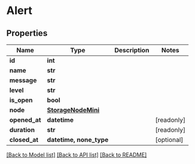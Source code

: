 # Alert


## Properties

Name | Type | Description | Notes
------------ | ------------- | ------------- | -------------
**id** | **int** |  | 
**name** | **str** |  | 
**message** | **str** |  | 
**level** | **str** |  | 
**is_open** | **bool** |  | 
**node** | [**StorageNodeMini**](StorageNodeMini.md) |  | 
**opened_at** | **datetime** |  | [readonly] 
**duration** | **str** |  | [readonly] 
**closed_at** | **datetime, none_type** |  | [optional] 

[[Back to Model list]](../README.md#models) [[Back to API list]](../README.md#api-endpoints) [[Back to README]](../README.md)


